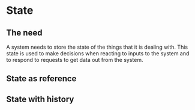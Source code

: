 # State

## The need
A system needs to store the state of the things that it is dealing with.  This state is used to make decisions when reacting to inputs to the system and to respond to requests to get data out from the system.

## State as reference

## State with history
